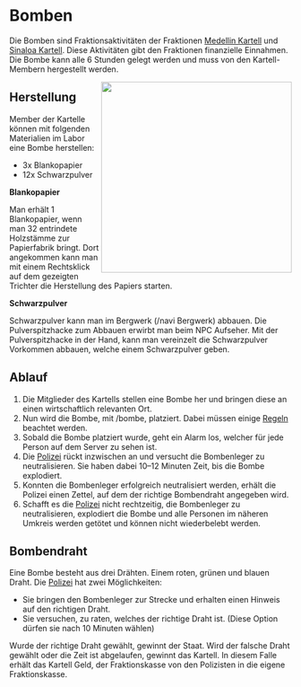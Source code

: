 # Bomben

Die Bomben sind Fraktionsaktivitäten der Fraktionen [Medellin Kartell](../../pages/fraktionen/kartell.md) und [Sinaloa Kartell](../../pages/fraktionen/cds.md). Diese Aktivitäten gibt den Fraktionen finanzielle Einnahmen. Die Bombe kann alle 6 Stunden gelegt werden und muss von den Kartell-Membern hergestellt werden.

<img align="right" width="340" height="340" src="../../../assets/image/fraktionen/aktivitäten/Bombe.png">

## Herstellung
Member der Kartelle können mit folgenden Materialien im Labor eine Bombe herstellen:

- 3x Blankopapier
- 12x Schwarzpulver

**Blankopapier**

Man erhält 1 Blankopapier, wenn man 32 entrindete Holzstämme zur Papierfabrik bringt. Dort angekommen kann man mit einem Rechtsklick auf dem gezeigten Trichter die Herstellung des Papiers starten.

**Schwarzpulver**

Schwarzpulver kann man im Bergwerk (/navi Bergwerk) abbauen. Die Pulverspitzhacke zum Abbauen erwirbt man beim NPC Aufseher. Mit der Pulverspitzhacke in der Hand, kann man vereinzelt die Schwarzpulver Vorkommen abbauen, welche einem Schwarzpulver geben.


## Ablauf
1. Die Mitglieder des Kartells stellen eine Bombe her und bringen diese an einen wirtschaftlich relevanten Ort.
2. Nun wird die Bombe, mit /bombe, platziert. Dabei müssen einige [Regeln](https://germanrp.eu/forum/index.php?thread/1-regelwerk/) beachtet werden.
3. Sobald die Bombe platziert wurde, geht ein Alarm los, welcher für jede Person auf dem Server zu sehen ist.
4. Die [Polizei](polizei.md) rückt inzwischen an und versucht die Bombenleger zu neutralisieren. Sie haben dabei 10–12 Minuten Zeit, bis die Bombe explodiert.
5. Konnten die Bombenleger erfolgreich neutralisiert werden, erhält die Polizei einen Zettel, auf dem der richtige Bombendraht angegeben wird.
6. Schafft es die [Polizei](polizei.md) nicht rechtzeitig, die Bombenleger zu neutralisieren, explodiert die Bombe und alle Personen im näheren Umkreis werden getötet und können nicht wiederbelebt werden.

## Bombendraht
Eine Bombe besteht aus drei Drähten. Einem roten, grünen und blauen Draht. Die [Polizei](polizei.md) hat zwei Möglichkeiten:

- Sie bringen den Bombenleger zur Strecke und erhalten einen Hinweis auf den richtigen Draht.
- Sie versuchen, zu raten, welches der richtige Draht ist. (Diese Option dürfen sie nach 10 Minuten wählen)


Wurde der richtige Draht gewählt, gewinnt der Staat.
Wird der falsche Draht gewählt oder die Zeit ist abgelaufen, gewinnt das Kartell.  In diesem Falle erhält das Kartell Geld, der Fraktionskasse von den Polizisten in die eigene Fraktionskasse.

